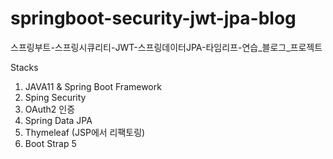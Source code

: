 # springboot-security-jwt-jpa-blog
 
 스프링부트-스프링시큐리티-JWT-스프링데이터JPA-타임리프-연습_블로그_프로젝트

 Stacks
 1. JAVA11 & Spring Boot Framework
 2. Sping Security
 3. OAuth2 인증
 4. Spring Data JPA
 5. Thymeleaf (JSP에서 리팩토링)
 6. Boot Strap 5
